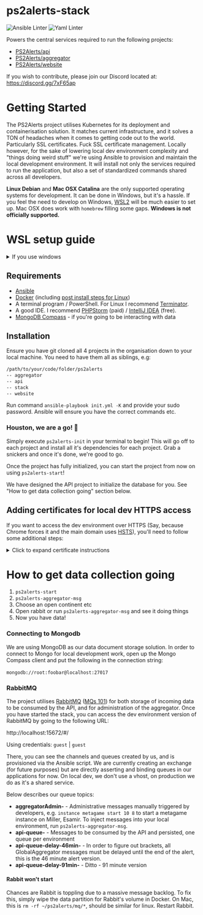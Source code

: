 # ps2alerts-stack

![Ansible Linter](https://github.com/ps2alerts/stack/workflows/Ansible%20Linter/badge.svg) ![Yaml Linter](https://github.com/ps2alerts/stack/workflows/Yaml%20Lint/badge.svg) 

Powers the central services required to run the following projects:
 
* [PS2Alerts/api](https://github.com/PS2Alerts/api)
* [PS2Alerts/aggregator](https://github.com/PS2Alerts/aggregator)
* [PS2Alerts/website](https://github.com/PS2Alerts/website)

If you wish to contribute, please join our Discord located at: https://discord.gg/7xF65ap

# Getting Started

The PS2Alerts project utilises Kubernetes for its deployment and containerisation solution. It matches current infrastructure, and it solves a TON of headaches when it comes to getting code out to the world. Particularly SSL certificates. Fuck SSL certificate management. Locally however, for the sake of lowering local dev environment complexity and "things doing weird stuff" we're using Ansible to provision and maintain the local development environment. It will install not only the services required to run the application, but also a set of standardized commands shared across all developers.

**Linux Debian** and **Mac OSX Catalina** are the only supported operating systems for development. It can be done in Windows, but it's a hassle. If you feel the need to develop on Windows, [WSL2](https://docs.microsoft.com/en-us/windows/wsl/install) will be much easier to set up. Mac OSX does work with `homebrew` filling some gaps. **Windows is not officially supported.**

# WSL setup guide

<details>
<summary> If you use windows </summary>

1. Install using [Powershell](https://apps.microsoft.com/store/detail/powershell/9MZ1SNWT0N5D?hl=en-gb&gl=GB) with admin rights enter:  `wsl --install`
2. Restart and ubuntu will be available as an app or in the [windows terminal](https://apps.microsoft.com/store/detail/windows-terminal/9N0DX20HK701?hl=en-gb&gl=GB)
3. When you first start ubuntu you will have to choose your username and password(this is your sudo password)
4. To check WSL version type `wsl -l -v` in **powershell**
5. For [Docker](https://docs.docker.com/desktop/install/windows-install/) you can install windows version and then have that be integrated with WSL by ticking this checkbox and applying wsl intergration in settings
![WSL image](/WSLimage.png)
Install ansible as given from the requirements and mongodb compass if you are working with data.
6. Then add these to your [hosts file ](c:\Windows\System32\Drivers\etc\hosts) to get to your markdown paste this `c:\Windows\System32\Drivers\etc\hosts` into explorer
```
127.0.0.1 dev.api.ps2alerts.com
127.0.0.1 dev.router.ps2alerts.com
127.0.0.1 dev.ps2alerts.com
127.0.0.1 dev.aggregator.ps2alerts.com
127.0.0.1 dev.aggregator-ps4eu.ps2alerts.com
127.0.0.1 dev.aggregator-ps4us.ps2alerts.com
```
7. To ensure that the project will run properly
[NVM install here](https://tecadmin.net/how-to-install-nvm-on-ubuntu-20-04/) then type `nvm install --lts` for a long term support version of node.js
Use this to get yarn via `npm install --global yarn`
Then `yarn install` in all of the repos that you cloned to ensure that you have the files necessary.
Then in the stack you can run `ps2alerts-init`
Followed by `ps2alerts-website-init` for the first time
And then `ps2alerts-website-dev` when you run this project again in the future
8. Checking the site is working
Go to `http://localhost:8080` to check that traefik is showing the services are running properly Then `dev.ps2alerts.com` and you will get a https warning but you can click on advanced on Firefox/edge and continue. Note due to not having ssl you won't have any data but you can see that the site itself is working.
9. To get https follow the [Generating SSL Certificates](#adding-certificates-for-local-dev-https-access) steps.
</details>

## Requirements

* [Ansible](https://docs.ansible.com/ansible/latest/installation_guide/intro_installation.html#installing-ansible-on-ubuntu)
* [Docker](https://docs.docker.com/get-docker) (including [post install steps for Linux](https://docs.docker.com/engine/install/linux-postinstall/))
* A terminal program / PowerShell. For Linux I recommend [Terminator](https://gnometerminator.blogspot.com/p/introduction.html).
* A good IDE. I recommend [PHPStorm](https://www.jetbrains.com/phpstorm/) (paid) / [IntelliJ IDEA](https://www.jetbrains.com/idea/) (free).
* [MongoDB Compass](https://www.mongodb.com/products/compass) - if you're going to be interacting with data 

## Installation

Ensure you have git cloned all 4 projects in the organisation down to your local machine. You need to have them all as siblings, e.g:

```
/path/to/your/code/folder/ps2alerts
-- aggregator
-- api
-- stack
-- website
```

Run command `ansible-playbook init.yml -K` and provide your sudo password. Ansible will ensure you have the correct commands etc. 

### Houston, we are a go! :rocket:

Simply execute `ps2alerts-init` in your terminal to begin! This will go off to each project and install all it's dependencies for each project. Grab a snickers and once it's done, we're good to go.

Once the project has fully initialized, you can start the project from now on using `ps2alerts-start`!

We have designed the API project to initialize the database for you. See "How to get data collection going" section below.

## Adding certificates for local dev HTTPS access

If you want to access the dev environment over HTTPS (Say, because Chrome forces it and the main domain uses [HSTS](https://www.acunetix.com/blog/articles/what-is-hsts-why-use-it/)), you'll need to follow some additional steps:
<details>
    <summary>Click to expand certificate instructions</summary>

The following instructions are based on Mac (alternatives for Linux are listed). YMMV without Mac.

1. The certificates must be generated and placed in the `~/ps2alerts/certs` directory. To generate **local** self-signed certs, we're going to use `mkcert`. [Visit here for more context](https://www.andrewdixon.co.uk/2020/03/14/using-https-certificates-with-traefik-and-docker-for-a-development-environment/).
    - `cd ~/ps2alerts/certs`
    - `brew install mkcert nss` (nss is for Firefox, you can omit it if you don't use Firefox). [Further install methods](https://github.com/FiloSottile/mkcert)
    - `mkcert -install` (this will install the root certificate into your system, you will be prompted for your user password)
    - `mkcert -cert-file dev.ps2alerts.com.pem -key-file dev.ps2alerts.com-key.pem dev.ps2alerts.com dev.api.ps2alerts.com dev.aggregator.ps2alerts.com dev.aggregator-ps4eu.ps2alerts.com dev.aggregator-ps4us.ps2alerts.com`
2. Restart the stack with `ps2alerts-stack-restart` if you're already running it and start it again with `ps2alerts-stack-start` to apply the rest of the certificate changes.
</details>

# How to get data collection going

1) `ps2alerts-start`
2) `ps2alerts-aggregator-msg`
3) Choose an open continent etc
4) Open rabbit or run `ps2alerts-aggregator-msg` and see it doing things
5) Now you have data!

### Connecting to Mongodb

We are using MongoDB as our data document storage solution. In order to connect to Mongo for local development work, open up the Mongo Compass client and put the following in the connection string:

`mongodb://root:foobar@localhost:27017`

### RabbitMQ

The project utilises [RabbitMQ](https://www.rabbitmq.com/) ([MQs 101](https://www.youtube.com/watch?v=oUJbuFMyBDk)) for both storage of incoming data to be consumed by the API, and for administration of the aggregator. Once you have started the stack, you can access the dev environment version of RabbitMQ by going to the following URL: 

http://localhost:15672/#/

Using credentials: `guest` | `guest`

There, you can see the channels and queues created by us, and is provisioned via the Ansible script. We are currently creating an exchange (for future purposes) but are directly asserting and binding queues in our applications for now. On local dev, we don't use a vhost, on production we do as it's a shared service.

Below describes our queue topics:

* **aggregatorAdmin-<env>** - Administrative messages manually triggered by developers, e.g. `instance metagame start 10 8` to start a metagame instance on Miller, Esamir. To inject messages into your local environment, run `ps2alerts-aggregator-msg`.
* **api-queue-<env>** - Messages to be consumed by the API and persisted, one queue per environment
* **api-queue-delay-46min-<env>** - In order to figure out brackets, all GlobalAggregator messages must be delayed until the end of the alert, this is the 46 minute alert version.
* **api-queue-delay-91min-<env>** - Ditto - 91 minute version

#### Rabbit won't start

Chances are Rabbit is toppling due to a massive message backlog. To fix this, simply wipe the data partition for Rabbit's volume in Docker. On Mac, this is `rm -rf ~/ps2alerts/mq/*`, should be similar for linux. Restart Rabbit.
